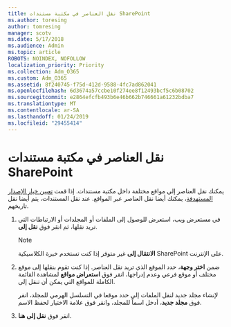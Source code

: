 ```yaml
---
title: نقل العناصر في مكتبة مستندات SharePoint
ms.author: toresing
author: tomresing
manager: scotv
ms.date: 5/17/2018
ms.audience: Admin
ms.topic: article
ROBOTS: NOINDEX, NOFOLLOW
localization_priority: Priority
ms.collection: Adm_O365
ms.custom: Adm_O365
ms.assetid: 8f240745-f75d-412d-9588-4fc7ad862041
ms.openlocfilehash: 6d3674a57ccbe10f274ee8f12493bcf5c6b08702
ms.sourcegitcommit: e2864efcfb493b6e46b662b746661a61232bdba7
ms.translationtype: MT
ms.contentlocale: ar-SA
ms.lasthandoff: 01/24/2019
ms.locfileid: "29455414"
---
```

# <a name="move-items-in-a-sharepoint-document-library"></a>نقل العناصر في مكتبة مستندات SharePoint

يمكنك نقل العناصر إلى مواقع مختلفة داخل مكتبة مستندات. إذا قمت [تعيين خيار الإصدار المستهدفة](https://go.microsoft.com/fwlink/?linkid=622980)، يمكنك أيضا نقل العناصر عبر المواقع. عند نقل المستندات، يتم أيضا نقل تاريخهم.
  
1. في مستعرض ويب، استعرض للوصول إلى الملفات أو المجلدات أو الارتباطات التي تريد نقلها، ثم انقر فوق **نقل إلى**.
    
    > [!NOTE]
    > **الانتقال إلى** غير متوفر إذا كنت تستخدم خبرة الكلاسيكية SharePoint على الإنترنت. 
  
2. ضمن **اختر وجهة**، حدد الموقع الذي تريد نقل العناصر. إذا كنت تقوم بنقلها إلى موقع مختلف أو موقع فرعي وعدم إدراجها، انقر فوق **استعراض مواقع** لمشاهدة القائمة الكاملة للمواقع التي يمكن أن تنقل إلى. 
    
    لإنشاء مجلد جديد لنقل الملفات إلى حدد موقعا في التسلسل الهرمي للمجلد، انقر فوق **مجلد جديد**، أدخل اسماً للمجلد، وانقر فوق علامة الاختيار لحفظ الاسم.
    
3. انقر فوق **نقل إلى هنا**.
    

